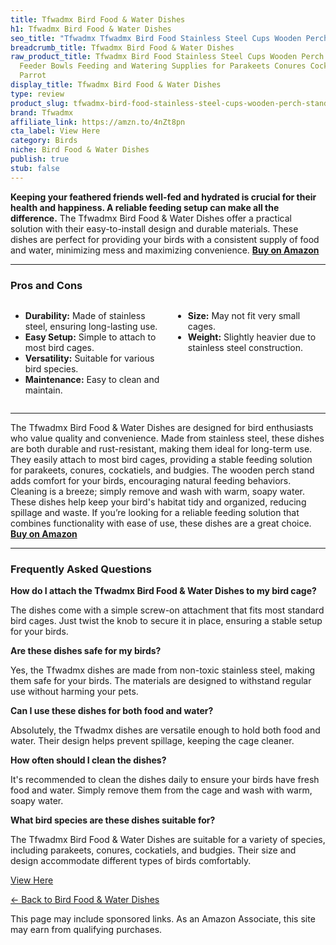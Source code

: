 ```yaml
---
title: Tfwadmx Bird Food & Water Dishes
h1: Tfwadmx Bird Food & Water Dishes
seo_title: "Tfwadmx Tfwadmx Bird Food Stainless Steel Cups Wooden Perch\u2026"
breadcrumb_title: Tfwadmx Bird Food & Water Dishes
raw_product_title: Tfwadmx Bird Food Stainless Steel Cups Wooden Perch Stand Hanging
  Feeder Bowls Feeding and Watering Supplies for Parakeets Conures Cockatiels Budgie
  Parrot
display_title: Tfwadmx Bird Food & Water Dishes
type: review
product_slug: tfwadmx-bird-food-stainless-steel-cups-wooden-perch-stand-hanging-feede-8acbd6b4
brand: Tfwadmx
affiliate_link: https://amzn.to/4nZt8pn
cta_label: View Here
category: Birds
niche: Bird Food & Water Dishes
publish: true
stub: false
---
```


<div id="intro" class="full-width">
  <p><strong>Keeping your feathered friends well-fed and hydrated is crucial for their health and happiness. A reliable feeding setup can make all the difference.</strong> The Tfwadmx Bird Food & Water Dishes offer a practical solution with their easy-to-install design and durable materials. These dishes are perfect for providing your birds with a consistent supply of food and water, minimizing mess and maximizing convenience. <a href="https://amzn.to/4nZt8pn" rel="nofollow sponsored noopener" target="_blank"><strong>Buy on Amazon</strong></a></p>
</div>

<hr />
<h3 id="pros-cons">Pros and Cons</h3>
<div class="pc-grid" style="display:grid;grid-template-columns:1fr 1fr;gap:16px;">
  <ul>
    <li><strong>Durability:</strong> Made of stainless steel, ensuring long-lasting use.</li>
    <li><strong>Easy Setup:</strong> Simple to attach to most bird cages.</li>
    <li><strong>Versatility:</strong> Suitable for various bird species.</li>
    <li><strong>Maintenance:</strong> Easy to clean and maintain.</li>
  </ul>
  <ul>
    <li><strong>Size:</strong> May not fit very small cages.</li>
    <li><strong>Weight:</strong> Slightly heavier due to stainless steel construction.</li>
  </ul>
</div>
<hr />

<div class="full-width">
  <p>The Tfwadmx Bird Food & Water Dishes are designed for bird enthusiasts who value quality and convenience. Made from stainless steel, these dishes are both durable and rust-resistant, making them ideal for long-term use. They easily attach to most bird cages, providing a stable feeding solution for parakeets, conures, cockatiels, and budgies. The wooden perch stand adds comfort for your birds, encouraging natural feeding behaviors. Cleaning is a breeze; simply remove and wash with warm, soapy water. These dishes help keep your bird's habitat tidy and organized, reducing spillage and waste. If you’re looking for a reliable feeding solution that combines functionality with ease of use, these dishes are a great choice. <a href="https://amzn.to/4nZt8pn" rel="nofollow sponsored noopener" target="_blank"><strong>Buy on Amazon</strong></a></p>
</div>

<hr />
<h3 id="faqs">Frequently Asked Questions</h3>

<p><strong>How do I attach the Tfwadmx Bird Food & Water Dishes to my bird cage?</strong></p>
<p>The dishes come with a simple screw-on attachment that fits most standard bird cages. Just twist the knob to secure it in place, ensuring a stable setup for your birds.</p>

<p><strong>Are these dishes safe for my birds?</strong></p>
<p>Yes, the Tfwadmx dishes are made from non-toxic stainless steel, making them safe for your birds. The materials are designed to withstand regular use without harming your pets.</p>

<p><strong>Can I use these dishes for both food and water?</strong></p>
<p>Absolutely, the Tfwadmx dishes are versatile enough to hold both food and water. Their design helps prevent spillage, keeping the cage cleaner.</p>

<p><strong>How often should I clean the dishes?</strong></p>
<p>It's recommended to clean the dishes daily to ensure your birds have fresh food and water. Simply remove them from the cage and wash with warm, soapy water.</p>

<p><strong>What bird species are these dishes suitable for?</strong></p>
<p>The Tfwadmx Bird Food & Water Dishes are suitable for a variety of species, including parakeets, conures, cockatiels, and budgies. Their size and design accommodate different types of birds comfortably.</p>
<p><a class="btn" href="https://amzn.to/4nZt8pn" target="_blank" rel="nofollow sponsored noopener">View Here</a></p>
<p><a href="/roundups/birds/bird-food-water-dishes/">← Back to Bird Food & Water Dishes</a></p>
<aside class="disclosure">This page may include sponsored links. As an Amazon Associate, this site may earn from qualifying purchases.</aside>
